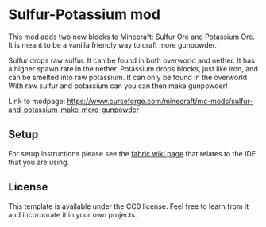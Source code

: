 # Sulfur-Potassium mod
This mod adds two new blocks to Minecraft: Sulfur Ore and Potassium Ore. It is meant to be a vanilla friendly way to craft more gunpowder.

Sulfur drops raw sulfur. It can be found in both overworld and nether. It has a higher spawn rate in the nether.
Potassium drops blocks, just like iron, and can be smelted into raw potassium. It can only be found in the overworld
With raw sulfur and potassium can you can then make gunpowder!

Link to modpage: https://www.curseforge.com/minecraft/mc-mods/sulfur-and-potassium-make-more-gunpowder

## Setup

For setup instructions please see the [fabric wiki page](https://fabricmc.net/wiki/tutorial:setup) that relates to the IDE that you are using.

## License

This template is available under the CC0 license. Feel free to learn from it and incorporate it in your own projects.
